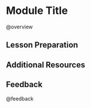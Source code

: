 <!--

author:   Your Name
email:    email@chop.edu
version:  0.0.0
module_type: exercise
module_template_version: 3.0.0
language: en
narrator: UK English Female
mode: Textbook

title: Module Title

comment:  This is a short, focused description of the module.

long_description: This is a longer description, which should be understandable for a lay audience.

estimated_time_in_minutes: 

@prerequisites
List any skills or knowledge needed to complete this module here.
@end

@learning_objectives  
After completion of this module, learners will be able to:

- identify key elements
- create a product
- do a task
- articulate the rationale for something
@end

import: https://raw.githubusercontent.com/arcus/education_modules/templates_update/_module_templates/macros.md
-->

# Module Title

@overview

## Lesson Preparation

## Additional Resources

## Feedback

@feedback
